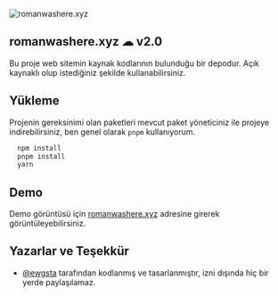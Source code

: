 
![romanwashere.xyz](https://cdn.discordapp.com/attachments/1140699500311236719/1179468189114048533/1_-bG_xAqurVd0T35ulOYu0Q_1.png)
## romanwashere.xyz ☁ v2.0
Bu proje web sitemin kaynak kodlarının bulunduğu bir depodur. Açık kaynaklı olup istediğiniz şekilde kullanabilirsiniz.


  
## Yükleme 
Projenin gereksinimi olan paketleri mevcut paket yöneticiniz ile projeye indirebilirsiniz, ben genel olarak `pnpm` kullanıyorum.

```bash 
  npm install
  pnpm install
  yarn
```
    
## Demo
Demo görüntüsü için [romanwashere.xyz](https://romanwashere.xyz/) adresine girerek görüntüleyebilirsiniz.

  
## Yazarlar ve Teşekkür

- [@ewgsta](https://www.github.com/ewgsta) tarafından kodlanmış ve tasarlanmıştır, izni dışında hiç bir yerde paylaşılamaz.

  
